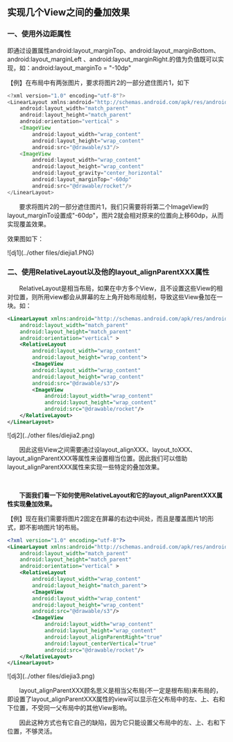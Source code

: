 ## 实现几个View之间的叠加效果

### 一、使用外边距属性

​	即通过设置属性android:layout_marginTop、android:layout_marginBottom、android:layout_marginLeft 、android:layout_marginRight.的值为负值既可以实现，如：android:layout_marginTo = "-10dp"

【例】在布局中有两张图片，要求将图片2的一部分遮住图片1，如下

```java
<?xml version="1.0" encoding="utf-8"?>
<LinearLayout xmlns:android="http://schemas.android.com/apk/res/android"
    android:layout_width="match_parent"
    android:layout_height="match_parent"
    android:orientation="vertical" >
    <ImageView 
        android:layout_width="wrap_content"
        android:layout_height="wrap_content"
        android:src="@drawable/s3"/>
    <ImageView 
        android:layout_width="wrap_content"
        android:layout_height="wrap_content"
        android:layout_gravity="center_horizontal"
        android:layout_marginTop="-60dp"
        android:src="@drawable/rocket"/>
</LinearLayout>
```

       要求将图片2的一部分遮住图片1，我们只需要将将第二个ImageView的layout_marginTo设置成"-60dp"，图片2就会相对原来的位置向上移60dp，从而实现覆盖效果。

效果图如下：

![dj1](../other files/diejia1.PNG)



### 二、使用RelativeLayout以及他的layout_alignParentXXX属性

       RelativeLayout是相当布局，如果在<RelativeLayout>中方多个View，且不设置这些View的相对位置，则所用view都会从屏幕的左上角开始布局绘制，导致这些View叠加在一块。如：

```xml
<LinearLayout xmlns:android="http://schemas.android.com/apk/res/android"
    android:layout_width="match_parent"
    android:layout_height="match_parent"
    android:orientation="vertical" >  
    <RelativeLayout 
        android:layout_width="wrap_content"
    	android:layout_height="wrap_content">
        <ImageView 
        android:layout_width="wrap_content"
        android:layout_height="wrap_content"
        android:src="@drawable/s3"/>
	    <ImageView 
	        android:layout_width="wrap_content"
	        android:layout_height="wrap_content"
	        android:src="@drawable/rocket"/>        
    </RelativeLayout>
</LinearLayout>
```

![dj2](../other files/diejia2.png)



       因此这些View之间需要通过设layout_alignXXX、layout_toXXX、layout_alignParentXXX等属性来设置相当位置。因此我们可以借助layout_alignParentXXX属性来实现一些特定的叠加效果。

 

       **下面我们看一下如何使用RelativeLayout和它的layout_alignParentXXX属性实现叠加效果。** 

【例】现在我们需要将图片2固定在屏幕的右边中间处，而且是覆盖图片1的形式，即不影响图片1的布局。

```xml
<?xml version="1.0" encoding="utf-8"?>
<LinearLayout xmlns:android="http://schemas.android.com/apk/res/android"
    android:layout_width="match_parent"
    android:layout_height="match_parent"
    android:orientation="vertical" >  
    <RelativeLayout 
        android:layout_width="wrap_content"
    	android:layout_height="match_parent">
        <ImageView 
        android:layout_width="wrap_content"
        android:layout_height="wrap_content"
        android:src="@drawable/s3"/>
	    <ImageView 
	        android:layout_width="wrap_content"
	        android:layout_height="wrap_content"
	        android:layout_alignParentRight="true"
	        android:layout_centerVertical="true"
	        android:src="@drawable/rocket"/>        
    </RelativeLayout>
</LinearLayout>
```

![dj3](../other files/diejia3.png)

       layout_alignParentXXX顾名思义是相当父布局(不一定是根布局)来布局的，即设置了layout_alignParentXXX属性的view可以显示在父布局中的左、上、右和下位置，不受同一父布局中的其他View影响。

       因此这种方式也有它自己的缺陷，因为它只能设置父布局中的左、上、右和下位置，不够灵活。
